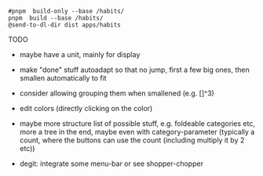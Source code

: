 
~~~
#pnpm  build-only --base /habits/
pnpm  build --base /habits/
@send-to-dl-dir dist apps/habits
~~~

TODO

- maybe have a unit, mainly for display
- make "done" stuff autoadapt so that no jump, first a few big ones, then smallen automatically to fit
- consider allowing grouping them when smallened (e.g. []^3)
- edit colors (directly clicking on the color)
- maybe more structure list of possible stuff, e.g. foldeable categories etc, more a tree in the end, maybe even with category-parameter (typically a count, where the buttons can use the count (including multiply it by 2 etc))

- degit: integrate some menu-bar or see shopper-chopper

